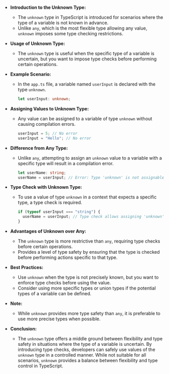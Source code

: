 - **Introduction to the Unknown Type:**

  - The `unknown` type in TypeScript is introduced for scenarios where the type of a variable is not known in advance.
  - Unlike `any`, which is the most flexible type allowing any value, `unknown` imposes some type checking restrictions.

- **Usage of Unknown Type:**

  - The `unknown` type is useful when the specific type of a variable is uncertain, but you want to impose type checks before performing certain operations.

- **Example Scenario:**

  - In the `app.ts` file, a variable named `userInput` is declared with the type `unknown`.
    ```typescript
    let userInput: unknown;
    ```

- **Assigning Values to Unknown Type:**

  - Any value can be assigned to a variable of type `unknown` without causing compilation errors.
    ```typescript
    userInput = 5; // No error
    userInput = "Hello"; // No error
    ```

- **Difference from Any Type:**

  - Unlike `any`, attempting to assign an `unknown` value to a variable with a specific type will result in a compilation error.
    ```typescript
    let userName: string;
    userName = userInput; // Error: Type 'unknown' is not assignable to type 'string'.
    ```

- **Type Check with Unknown Type:**

  - To use a value of type `unknown` in a context that expects a specific type, a type check is required.
    ```typescript
    if (typeof userInput === "string") {
      userName = userInput; // Type check allows assigning 'unknown' to 'string'.
    }
    ```

- **Advantages of Unknown over Any:**

  - The `unknown` type is more restrictive than `any`, requiring type checks before certain operations.
  - Provides a level of type safety by ensuring that the type is checked before performing actions specific to that type.

- **Best Practices:**

  - Use `unknown` when the type is not precisely known, but you want to enforce type checks before using the value.
  - Consider using more specific types or union types if the potential types of a variable can be defined.

- **Note:**

  - While `unknown` provides more type safety than `any`, it is preferable to use more precise types when possible.

- **Conclusion:**
  - The `unknown` type offers a middle ground between flexibility and type safety in situations where the type of a variable is uncertain. By introducing type checks, developers can safely use values of the `unknown` type in a controlled manner. While not suitable for all scenarios, `unknown` provides a balance between flexibility and type control in TypeScript.
